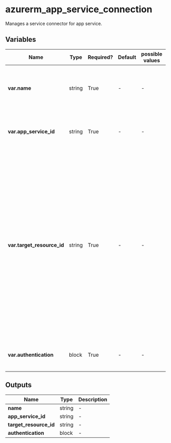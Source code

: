 # azurerm_app_service_connection

Manages a service connector for app service.

## Variables

| Name | Type | Required? | Default  | possible values | Description |
| ---- | ---- | --------- | -------- | ----------- | ----------- |
| **var.name** | string | True | -  |  -  | The name of the service connection. Changing this forces a new resource to be created. | 
| **var.app_service_id** | string | True | -  |  -  | The ID of the data source web app. Changing this forces a new resource to be created. | 
| **var.target_resource_id** | string | True | -  |  -  | The ID of the target resource. Changing this forces a new resource to be created. Possible target resources are `Postgres`, `PostgresFlexible`, `Mysql`, `Sql`, `Redis`, `RedisEnterprise`, `CosmosCassandra`, `CosmosGremlin`, `CosmosMongo`, `CosmosSql`, `CosmosTable`, `StorageBlob`, `StorageQueue`, `StorageFile`, `StorageTable`, `AppConfig`, `EventHub`, `ServiceBus`, `SignalR`, `WebPubSub`, `ConfluentKafka`. The integration guide can be found [here](https://learn.microsoft.com/en-us/azure/service-connector/how-to-integrate-postgres). | 
| **var.authentication** | block | True | -  |  -  | The authentication info. An `authentication` block. | 



## Outputs

| Name | Type | Description |
| ---- | ---- | --------- | 
| **name** | string  | - | 
| **app_service_id** | string  | - | 
| **target_resource_id** | string  | - | 
| **authentication** | block  | - | 